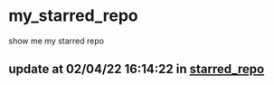 # my_starred_repo
show me my starred repo

update at 02/04/22 16:14:22 in [starred_repo](./index.html)
---

